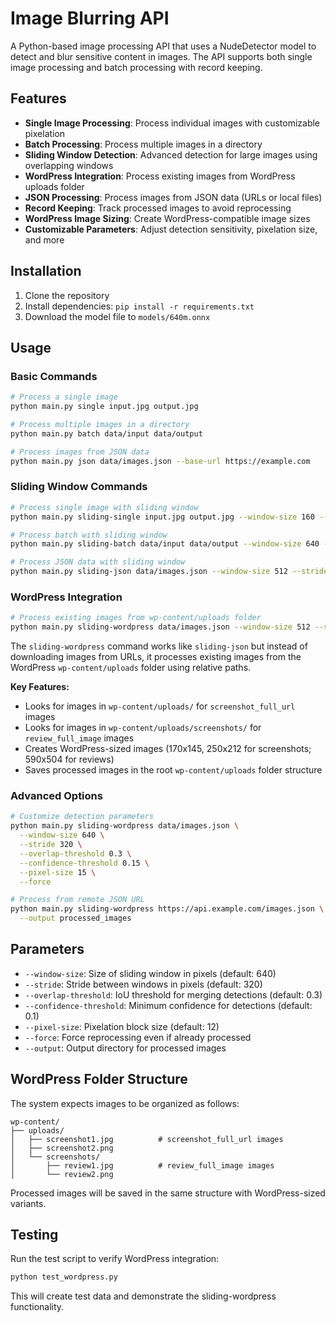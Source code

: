 # Image Blurring API

A Python-based image processing API that uses a NudeDetector model to detect and blur sensitive content in images. The API supports both single image processing and batch processing with record keeping.

## Features

- **Single Image Processing**: Process individual images with customizable pixelation
- **Batch Processing**: Process multiple images in a directory
- **Sliding Window Detection**: Advanced detection for large images using overlapping windows
- **WordPress Integration**: Process existing images from WordPress uploads folder
- **JSON Processing**: Process images from JSON data (URLs or local files)
- **Record Keeping**: Track processed images to avoid reprocessing
- **WordPress Image Sizing**: Create WordPress-compatible image sizes
- **Customizable Parameters**: Adjust detection sensitivity, pixelation size, and more

## Installation

1. Clone the repository
2. Install dependencies: `pip install -r requirements.txt`
3. Download the model file to `models/640m.onnx`

## Usage

### Basic Commands

```bash
# Process a single image
python main.py single input.jpg output.jpg

# Process multiple images in a directory
python main.py batch data/input data/output

# Process images from JSON data
python main.py json data/images.json --base-url https://example.com
```

### Sliding Window Commands

```bash
# Process single image with sliding window
python main.py sliding-single input.jpg output.jpg --window-size 160 --stride 80

# Process batch with sliding window
python main.py sliding-batch data/input data/output --window-size 640 --stride 320

# Process JSON data with sliding window
python main.py sliding-json data/images.json --window-size 512 --stride 256
```

### WordPress Integration

```bash
# Process existing images from wp-content/uploads folder
python main.py sliding-wordpress data/images.json --window-size 512 --stride 256
```

The `sliding-wordpress` command works like `sliding-json` but instead of downloading images from URLs, it processes existing images from the WordPress `wp-content/uploads` folder using relative paths.

**Key Features:**
- Looks for images in `wp-content/uploads/` for `screenshot_full_url` images
- Looks for images in `wp-content/uploads/screenshots/` for `review_full_image` images
- Creates WordPress-sized images (170x145, 250x212 for screenshots; 590x504 for reviews)
- Saves processed images in the root `wp-content/uploads` folder structure

### Advanced Options

```bash
# Customize detection parameters
python main.py sliding-wordpress data/images.json \
  --window-size 640 \
  --stride 320 \
  --overlap-threshold 0.3 \
  --confidence-threshold 0.15 \
  --pixel-size 15 \
  --force

# Process from remote JSON URL
python main.py sliding-wordpress https://api.example.com/images.json \
  --output processed_images
```

## Parameters

- `--window-size`: Size of sliding window in pixels (default: 640)
- `--stride`: Stride between windows in pixels (default: 320)
- `--overlap-threshold`: IoU threshold for merging detections (default: 0.3)
- `--confidence-threshold`: Minimum confidence for detections (default: 0.1)
- `--pixel-size`: Pixelation block size (default: 12)
- `--force`: Force reprocessing even if already processed
- `--output`: Output directory for processed images

## WordPress Folder Structure

The system expects images to be organized as follows:

```
wp-content/
├── uploads/
│   ├── screenshot1.jpg          # screenshot_full_url images
│   ├── screenshot2.png
│   └── screenshots/
│       ├── review1.jpg          # review_full_image images
│       └── review2.png
```

Processed images will be saved in the same structure with WordPress-sized variants.

## Testing

Run the test script to verify WordPress integration:

```bash
python test_wordpress.py
```

This will create test data and demonstrate the sliding-wordpress functionality. 